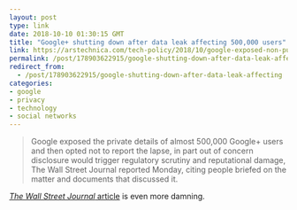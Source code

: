 ```yaml
---
layout: post
type: link
date: 2018-10-10 01:30:15 GMT
title: "Google+ shutting down after data leak affecting 500,000 users"
link: https://arstechnica.com/tech-policy/2018/10/google-exposed-non-public-data-for-500k-users-then-kept-it-quiet/
permalink: /post/178903622915/google-shutting-down-after-data-leak-affecting
redirect_from: 
  - /post/178903622915/google-shutting-down-after-data-leak-affecting
categories:
- google
- privacy
- technology
- social networks
---
```

<blockquote>Google exposed the private details of almost 500,000 Google+ users and then opted not to report the lapse, in part out of concern disclosure would trigger regulatory scrutiny and reputational damage, The Wall Street Journal reported Monday, citing people briefed on the matter and documents that discussed it.</blockquote>
<a href="https://www.wsj.com/articles/google-exposed-user-data-feared-repercussions-of-disclosing-to-public-1539017194?mod=hp_lead_pos1"><i>The Wall Street Journal</i> article</a> is even more damning.
